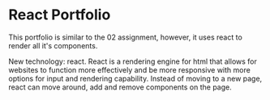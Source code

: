 # React Portfolio

This portfolio is similar to the 02 assignment, however, it uses react to render all it's components.

New technology: react. React is a rendering engine for html that allows for websites to function more effectively and be more responsive with more options for input and rendering capability. Instead of moving to a new page, react can move around, add and remove components on the page.